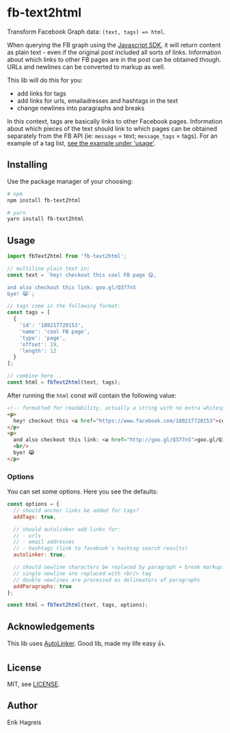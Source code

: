 # fb-text2html

Transform Facebook Graph data: `(text, tags) => html`.

When querying the FB graph using the [Javascript SDK](https://developers.facebook.com/docs/javascript/reference/FB.api), it will return content as plain text - even if the original post included all sorts of links. Information about which links to other FB pages are in the post can be obtained though. URLs and newlines can be converted to markup as well.

This lib will do this for you:
- add links for tags
- add links for urls, emailadresses and hashtags in the text
- change newlines into paragraphs and breaks

In this context, tags are basically links to other Facebook pages. Information about which pieces of the text should link to which pages can be obtained separately from the FB API (ie: `message` = text; `message_tags` = tags). For an example of a tag list, [see the example under 'usage'](#usage).

## Installing
Use the package manager of your choosing:

```bash
# npm
npm install fb-text2html

# yarn
yarn install fb-text2html
```

## Usage
```javascript
import fbText2html from 'fb-text2html';

// multiline plain text in;
const text = `hey! checkout this cool FB page 😋,

and also checkout this link: goo.gl/Q377nS
bye! 😹`;

// tags come in the following format:
const tags = [
  {
    'id': '189217720153',
    'name': 'cool FB page',
    'type': 'page',
    'offset': 19,
    'length': 12
  }
];

// combine here...
const html = fbText2html(text, tags);
```
After running the `html` const will contain the following value:

```html
<!-- formatted for readability, actually a string with no extra whitespace -->
<p>
  hey! checkout this <a href="https://www.facebook.com/189217720153">cool FB page</a> 😋,
</p>
<p>
  and also checkout this link: <a href="http://goo.gl/Q377nS">goo.gl/Q377nS</a>
  <br/>
  bye! 😹
</p>
```

### Options
You can set some options. Here you see the defaults:

```javascript
const options = {
  // should anchor links be added for tags?
  addTags: true,

  // should autolinker add links for:
  // - urls
  // - email addresses
  // - hashtags (link to facebook's hashtag search results)
  autolinker: true,

  // should newline characters be replaced by paragraph + break markup?
  // single newline are replaced with <br/> tag
  // double newlines are processed as delineators of paragraphs
  addParagraphs: true
};

const html = fbText2html(text, tags, options);
```

## 

## Acknowledgements
This lib uses [AutoLinker](https://github.com/gregjacobs/Autolinker.js/). Good lib, made my life easy :+1:.

## License
MIT, see [LICENSE](./LICENSE).

## Author
Erik Hagreis
